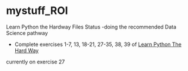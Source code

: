 # mystuff_ROI
Learn Python the Hardway Files
Status -doing the recommended Data Science pathway
* Complete exercises 1-7, 13, 18-21, 27-35, 38, 39 of [Learn Python The Hard Way](http://learnpythonthehardway.org/book/)

currently on exercise 27
